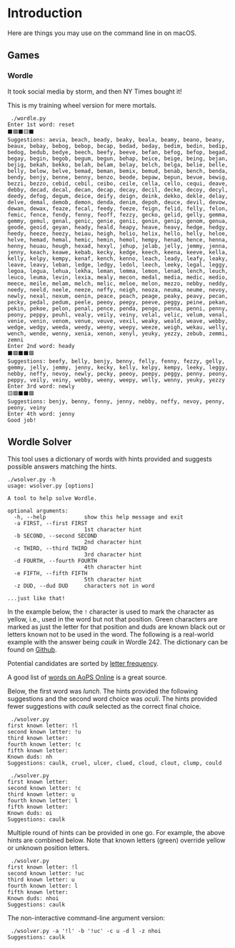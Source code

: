 # Introduction

Here are things you may use on the command line in on macOS. 

## Games

### Wordle

It took social media by storm, and then NY Times bought it!

This is my training wheel version for mere mortals.

```
 ./wordle.py
Enter 1st word: reset
⬛️🟩⬛️🟨⬛️
Suggestions: aevia, beach, beady, beaky, beala, beamy, beano, beany, beaux, bebay, bebog, bebop, becap, bedad, beday, bedim, bedin, bedip, bedog, bedub, bedye, beech, beefy, beeve, befan, befog, befop, begad, begay, begin, begob, begum, begun, behap, beice, beige, being, bejan, bejig, bekah, bekko, belah, belam, belay, belch, belga, belie, belle, belly, below, belve, bemad, beman, bemix, bemud, benab, bench, benda, bendy, benjy, benne, benny, benzo, beode, bepaw, bepun, bevue, bewig, bezzi, bezzo, cebid, cebil, ceibo, ceile, cella, cello, cequi, deave, debby, decad, decal, decan, decap, decay, decil, decke, decoy, decyl, deedy, defog, degum, deice, deify, deign, deink, dekko, dekle, delay, delve, demal, demob, demon, denda, denim, depoh, deuce, devil, devow, dewan, dewax, feaze, fecal, feedy, feeze, feign, felid, felly, felon, femic, fence, fendy, fenny, feoff, fezzy, gecko, gelid, gelly, gemma, gemmy, gemul, genal, genic, genie, genii, genin, genip, genom, genua, geode, geoid, geyan, heady, heald, heapy, heave, heavy, hedge, hedgy, heedy, heeze, heezy, heiau, heigh, helio, helix, hello, helly, heloe, helve, hemad, hemal, hemic, hemin, hemol, hempy, henad, hence, henna, henny, heuau, heugh, hexad, hexyl, jehup, jelab, jelly, jemmy, jenna, jenny, keach, keawe, kebab, kecky, kedge, keech, keena, keeve, kella, kelly, kelpy, kempy, kenaf, kench, kenno, leach, leady, leafy, leaky, leave, leavy, leban, ledge, ledgy, ledol, leech, leeky, legal, leggy, legoa, legua, lehua, lekha, leman, lemma, lemon, lenad, lench, leuch, leuco, leuma, levin, lexia, mealy, mecon, medal, media, medic, medio, meece, meile, melam, melch, melic, meloe, melon, mezzo, nebby, neddy, needy, neeld, neele, neeze, neffy, neigh, neoza, neuma, neume, nevoy, newly, nexal, nexum, oenin, peace, peach, peage, peaky, peavy, pecan, pecky, pedal, pedum, peele, peeoy, peepy, peeve, peggy, peine, pekan, pekin, pekoe, pelon, penal, pence, penda, pengo, penna, penni, penny, peony, peppy, peuhl, vealy, veily, veiny, velal, velic, velum, venal, venie, venin, venom, venue, veuve, vexil, weaky, weald, weave, webby, wedge, wedgy, weeda, weedy, weeny, weepy, weeze, weigh, wekau, welly, wench, wende, wenny, xenia, xenon, xenyl, yeuky, yezzy, zebub, zemmi, zemni
Enter 2nd word: heady
⬛️🟩⬛️⬛️🟩
Suggestions: beefy, belly, benjy, benny, felly, fenny, fezzy, gelly, gemmy, jelly, jemmy, jenny, kecky, kelly, kelpy, kempy, leeky, leggy, nebby, neffy, nevoy, newly, pecky, peeoy, peepy, peggy, penny, peony, peppy, veily, veiny, webby, weeny, weepy, welly, wenny, yeuky, yezzy
Enter 3rd word: newly
🟨🟩⬛️⬛️🟩
Suggestions: benjy, benny, fenny, jenny, nebby, neffy, nevoy, penny, peony, veiny
Enter 4th word: jenny
Good job!
```

## Wordle Solver

This tool uses a dictionary of words with hints provided and suggests possible
answers matching the hints. 

```
./wsolver.py -h
usage: wsolver.py [options]

A tool to help solve Wordle.

optional arguments:
  -h, --help            show this help message and exit
  -a FIRST, --first FIRST
                        1st character hint
  -b SECOND, --second SECOND
                        2nd character hint
  -c THIRD, --third THIRD
                        3rd character hint
  -d FOURTH, --fourth FOURTH
                        4th character hint
  -e FIFTH, --fifth FIFTH
                        5th character hint
  -z DUD, --dud DUD     characters not in word

...just like that!
```

In the example below, the `!` character is used to
mark the character as yellow, i.e., used in the word but not that position.
Green characters are marked as just the letter for that position and duds are
known black out or letters known not to be used in the word. The following is a
real-world example with the answer being _caulk_ in Wordle 242. The dictionary
can be found on [Github](https://raw.githubusercontent.com/dwyl/english-words/master/words.txt). 

Potential candidates are sorted by [letter frequency](https://artofproblemsolving.com/news/articles/the-math-of-winning-wordle).

A good list of [words on AoPS Online](https://artofproblemsolving.com/texer/vxeinejf) is a great source.

Below, the first word was _lunch_. The hints provided the following suggestions
and the second word choice was _oculi_. The hints provided fewer suggestions
with _caulk_ selected as the correct final choice.

```
 ./wsolver.py
first known letter: !l
second known letter: !u
third known letter:
fourth known letter: !c
fifth known letter:
Known duds: nh
Suggestions: caulk, cruel, ulcer, clued, cloud, clout, clump, could

 ./wsolver.py
first known letter:
second known letter: !c
third known letter: u
fourth known letter: l
fifth known letter:
Known duds: oi
Suggestions: caulk
```

Multiple round of hints can be provided in one go. For example, the above hints
are combined below. Note that known letters (green) override yellow or unknown
position letters.

```
 ./wsolver.py
first known letter: !l
second known letter: !uc
third known letter: u
fourth known letter: l
fifth known letter:
Known duds: nhoi
Suggestions: caulk
```

The non-interactive command-line argument version:

```
 ./wsolver.py -a '!l' -b '!uc' -c u -d l -z nhoi
Suggestions: caulk
```